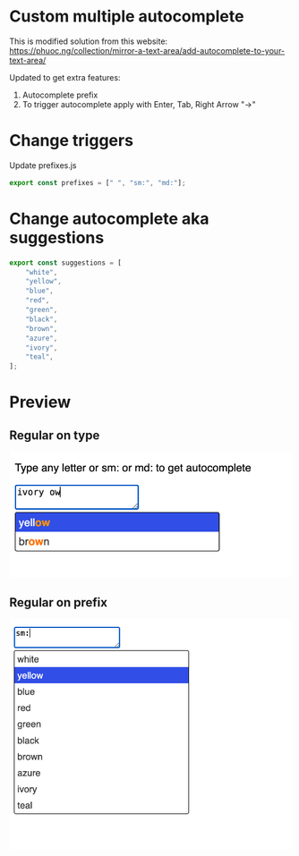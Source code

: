 # Custom multiple autocomplete

This is modified solution from this website: https://phuoc.ng/collection/mirror-a-text-area/add-autocomplete-to-your-text-area/

Updated to get extra features:

1. Autocomplete prefix
2. To trigger autocomplete apply with Enter, Tab, Right Arrow "→"

# Change triggers

Update prefixes.js

```js
export const prefixes = [" ", "sm:", "md:"];
```

# Change autocomplete aka suggestions

```js
export const suggestions = [
    "white",
    "yellow",
    "blue",
    "red",
    "green",
    "black",
    "brown",
    "azure",
    "ivory",
    "teal",
];
```

# Preview

## Regular on type
![alt text](preview.png "Preview")

## Regular on prefix
![alt text](preview-prefix.png "Preview")







